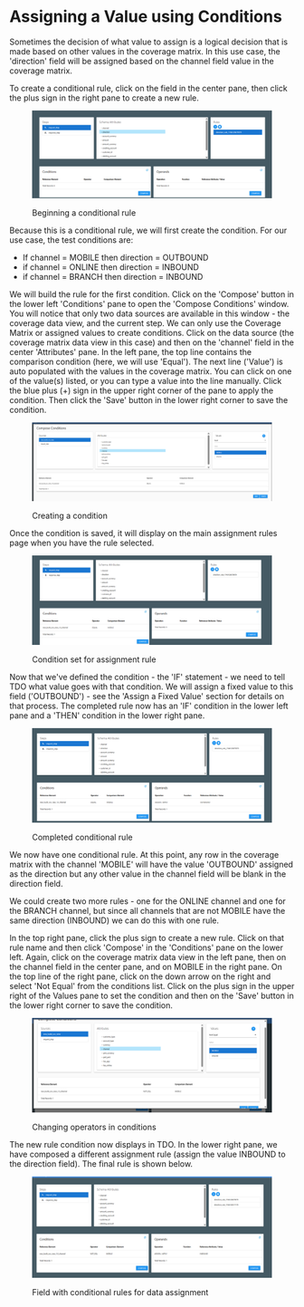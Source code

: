# Assigning a Value using Conditions

Sometimes the decision of what value to assign is a logical decision that is made based on other values in the coverage matrix.  In this use case, the 'direction' field will be assigned based on the channel field value in the coverage matrix.

To create a conditional rule, click on the field in the center pane, then click the plus sign in the right pane to create a new rule.

<figure><img src="../../../../../.gitbook/assets/image (20) (1).png" alt=""><figcaption><p>Beginning a conditional rule</p></figcaption></figure>

Because this is a conditional rule, we will first create the condition.  For our use case, the test conditions are:

* If channel = MOBILE then direction = OUTBOUND
* if channel = ONLINE then direction = INBOUND
* if channel = BRANCH then direction = INBOUND

We will build the rule for the first condition.  Click on the 'Compose' button in the lower left 'Conditions' pane to open the 'Compose Conditions' window.  You will notice that only two data sources are available in this window - the coverage data view, and the current step.  We can only use the Coverage Matrix or assigned values to create conditions.  Click on the data source (the coverage matrix data view in this case) and then on the 'channel' field in the center 'Attributes' pane.  In the left pane, the top line contains the comparison condition (here, we will use 'Equal').  The next line ('Value') is auto populated with the values in the coverage matrix. You can click on one of the value(s) listed, or you can type a value into the line manually.  Click the blue plus (+) sign in the upper right corner of the pane to apply the condition.  Then click the 'Save' button in the lower right corner to save the condition.

<figure><img src="../../../../../.gitbook/assets/image (21) (1).png" alt=""><figcaption><p>Creating  a condition</p></figcaption></figure>

Once the condition is saved, it will display on the main assignment rules page when you have the rule selected.

<figure><img src="../../../../../.gitbook/assets/image (22) (1).png" alt=""><figcaption><p>Condition set for assignment rule</p></figcaption></figure>

Now that we've defined the condition - the 'IF' statement - we need to tell TDO what value goes with that condition.  We will assign a fixed value to this field ('OUTBOUND') - see the 'Assign a Fixed Value' section for details on that process.  The completed rule now has an 'IF' condition in the lower left pane and a 'THEN' condition in the lower right pane.

<figure><img src="../../../../../.gitbook/assets/image (23) (1).png" alt=""><figcaption><p>Completed conditional rule</p></figcaption></figure>

We now have one conditional rule.  At this point, any row in the coverage matrix with the channel 'MOBILE' will have the value 'OUTBOUND' assigned as the direction but any other value in the channel field will be blank in the direction field. &#x20;

We could create two more rules - one for the ONLINE channel and one for the BRANCH channel, but since all channels that are not MOBILE have the same direction (INBOUND) we can do this with one rule.

In the top right pane, click the plus sign to create a new rule.  Click on that rule name and then click 'Compose' in the 'Conditions' pane on the lower left.  Again, click on the coverage matrix data view in the left pane, then on the channel field in the center pane, and on MOBILE in the right pane.  On the top line of the right pane, click on the down arrow on the right and select 'Not Equal' from the conditions list.  Click on the plus sign in the upper right of the Values pane to set the condition and then on the 'Save' button in the lower right corner to save the condition.

<figure><img src="../../../../../.gitbook/assets/image (24) (1).png" alt=""><figcaption><p>Changing operators in conditions</p></figcaption></figure>

The new rule condition now displays in TDO.  In the lower right pane, we have composed a different assignment rule (assign the value INBOUND to the direction field). The final rule is shown below.

<figure><img src="../../../../../.gitbook/assets/image (25) (1).png" alt=""><figcaption><p>Field with conditional rules for data assignment</p></figcaption></figure>
